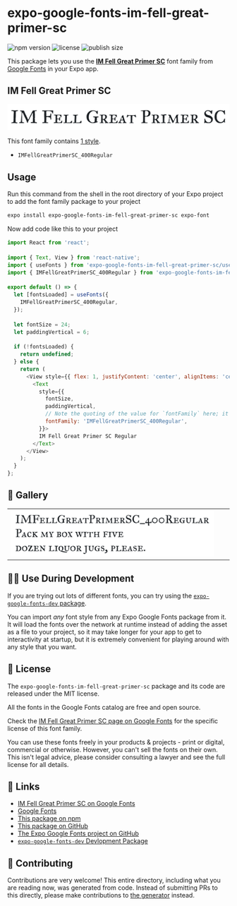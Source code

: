 # expo-google-fonts-im-fell-great-primer-sc

![npm version](https://flat.badgen.net/npm/v/expo-google-fonts-im-fell-great-primer-sc)
![license](https://flat.badgen.net/github/license/expo/google-fonts)
![publish size](https://flat.badgen.net/packagephobia/install/expo-google-fonts-im-fell-great-primer-sc)

This package lets you use the [**IM Fell Great Primer SC**](https://fonts.google.com/specimen/IM+Fell+Great+Primer+SC) font family from [Google Fonts](https://fonts.google.com/) in your Expo app.

## IM Fell Great Primer SC

![IM Fell Great Primer SC](./font-family.png)

This font family contains [1 style](#-gallery).

- `IMFellGreatPrimerSC_400Regular`

## Usage

Run this command from the shell in the root directory of your Expo project to add the font family package to your project
```sh
expo install expo-google-fonts-im-fell-great-primer-sc expo-font
```

Now add code like this to your project
```js
import React from 'react';

import { Text, View } from 'react-native';
import { useFonts } from 'expo-google-fonts-im-fell-great-primer-sc/useFonts';
import { IMFellGreatPrimerSC_400Regular } from 'expo-google-fonts-im-fell-great-primer-sc/400Regular';

export default () => {
  let [fontsLoaded] = useFonts({
    IMFellGreatPrimerSC_400Regular,
  });

  let fontSize = 24;
  let paddingVertical = 6;

  if (!fontsLoaded) {
    return undefined;
  } else {
    return (
      <View style={{ flex: 1, justifyContent: 'center', alignItems: 'center' }}>
        <Text
          style={{
            fontSize,
            paddingVertical,
            // Note the quoting of the value for `fontFamily` here; it expects a string!
            fontFamily: 'IMFellGreatPrimerSC_400Regular',
          }}>
          IM Fell Great Primer SC Regular
        </Text>
      </View>
    );
  }
};

```

## 🔡 Gallery


||||
|-|-|-|
|![IMFellGreatPrimerSC_400Regular](.//400Regular/IMFellGreatPrimerSC_400Regular.ttf.png)||||


## 👩‍💻 Use During Development

If you are trying out lots of different fonts, you can try using the [`expo-google-fonts-dev` package](https://github.com/freeboub/google-fonts/tree/master/font-packages/dev#readme).

You can import *any* font style from any Expo Google Fonts package from it. It will load the fonts
over the network at runtime instead of adding the asset as a file to your project, so it may take longer
for your app to get to interactivity at startup, but it is extremely convenient
for playing around with any style that you want.

## 📖 License

The `expo-google-fonts-im-fell-great-primer-sc` package and its code are released under the MIT license.

All the fonts in the Google Fonts catalog are free and open source.

Check the [IM Fell Great Primer SC page on Google Fonts](https://fonts.google.com/specimen/IM+Fell+Great+Primer+SC) for the specific license of this font family.

You can use these fonts freely in your products & projects - print or digital, commercial or otherwise. However, you can't sell the fonts on their own. This isn't legal advice, please consider consulting a lawyer and see the full license for all details.

## 🔗 Links

- [IM Fell Great Primer SC on Google Fonts](https://fonts.google.com/specimen/IM+Fell+Great+Primer+SC)
- [Google Fonts](https://fonts.google.com/)
- [This package on npm](https://www.npmjs.com/package/expo-google-fonts-im-fell-great-primer-sc)
- [This package on GitHub](https://github.com/freeboub/google-fonts/tree/master/font-packages/im-fell-great-primer-sc)
- [The Expo Google Fonts project on GitHub](https://github.com/freeboub/google-fonts)
- [`expo-google-fonts-dev` Devlopment Package](https://github.com/freeboub/google-fonts/tree/master/font-packages/dev)

## 🤝 Contributing

Contributions are very welcome! This entire directory, including what you are reading now, was generated from code. Instead of submitting PRs to this directly, please make contributions to [the generator](https://github.com/freeboub/google-fonts/tree/master/packages/generator) instead.
